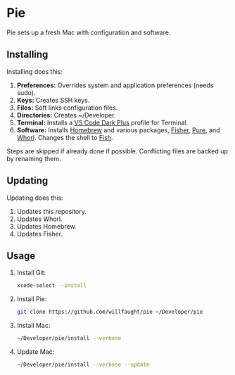 # Pie

Pie sets up a fresh Mac with configuration and software.

## Installing

Installing does this:

1. **Preferences:** Overrides system and application preferences (needs sudo).
2. **Keys:** Creates SSH keys.
3. **Files:** Soft links configuration files.
4. **Directories:** Creates ~/Developer.
5. **Terminal:** Installs a [VS Code Dark Plus](https://github.com/lysyi3m/macos-terminal-themes#vs-code-dark-plus-download) profile for Terminal.
6. **Software:** Installs [Homebrew](https://brew.sh) and various packages, [Fisher](https://github.com/jorgebucaran/fisher), [Pure](https://github.com/pure-fish/pure), and [Whorl](https://github.com/willfaught/whorl). Changes the shell to [Fish](https://github.com/fish-shell/fish-shell).

Steps are skipped if already done if possible. Conflicting files are backed up by renaming them.

## Updating

Updating does this:

1. Updates this repository.
2. Updates Whorl.
3. Updates Homebrew.
4. Updates Fisher.

## Usage

1. Install Git:

    ```bash
    xcode-select --install
    ```

2. Install Pie:

    ```bash
    git clone https://github.com/willfaught/pie ~/Developer/pie
    ```

3. Install Mac:

    ```bash
    ~/Developer/pie/install --verbose
    ```

4. Update Mac:

    ```bash
    ~/Developer/pie/install --verbose --update
    ```
